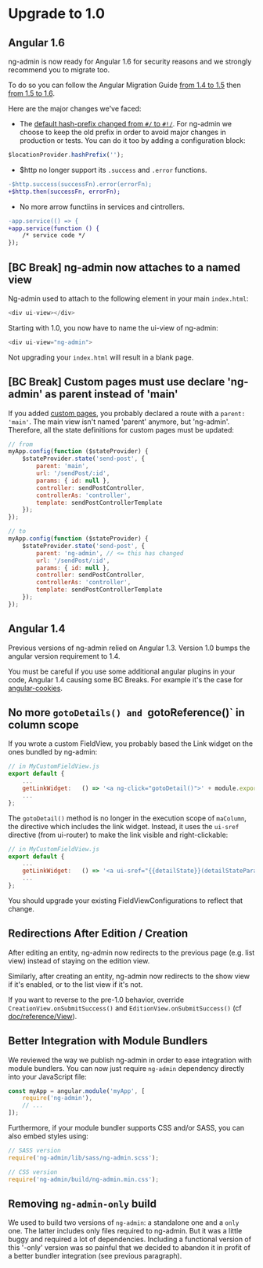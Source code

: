 # Upgrade to 1.0

## Angular 1.6
ng-admin is now ready for Angular 1.6 for security reasons and we strongly recommend you to migrate too.

To do so you can follow the Angular Migration Guide [from 1.4 to 1.5](https://docs.angularjs.org/guide/migration#migrating-from-1-4-to-1-5) then [from 1.5 to 1.6](https://docs.angularjs.org/guide/migration#migrating-from-1-5-to-1-6).

Here are the major changes we've faced:

- The [default hash-prefix changed from `#/` to `#!/`](https://docs.angularjs.org/guide/migration#commit-aa077e8).
For ng-admin we choose to keep the old prefix in order to avoid major changes in production or tests.
You can do it too by adding a configuration block:

```js
$locationProvider.hashPrefix('');
```

- $http no longer support its `.success` and `.error` functions.

```diff
-$http.success(successFn).error(errorFn);
+$http.then(successFn, errorFn);
```

- No more arrow functiins in services and cintrollers.

```diff
-app.service(() => {
+app.service(function () {
    /* service code */
});
```

## [BC Break] ng-admin now attaches to a named view

Ng-admin used to attach to the following element in your main `index.html`:

```js
<div ui-view></div>
```

Starting with 1.0, you now have to name the ui-view of ng-admin:

```js
<div ui-view="ng-admin">
```

Not upgrading your `index.html` will result in a blank page.

## [BC Break] Custom pages must use declare 'ng-admin' as parent instead of 'main'

If you added [custom pages](doc/Custom-pages.md), you probably declared a route with a `parent: 'main'`. The main view isn't named 'parent' anymore, but 'ng-admin'. Therefore, all the state definitions for custom pages must be updated:

```js
// from
myApp.config(function ($stateProvider) {
    $stateProvider.state('send-post', {
        parent: 'main',
        url: '/sendPost/:id',
        params: { id: null },
        controller: sendPostController,
        controllerAs: 'controller',
        template: sendPostControllerTemplate
    });
});

// to
myApp.config(function ($stateProvider) {
    $stateProvider.state('send-post', {
        parent: 'ng-admin', // <= this has changed
        url: '/sendPost/:id',
        params: { id: null },
        controller: sendPostController,
        controllerAs: 'controller',
        template: sendPostControllerTemplate
    });
});
```

## Angular 1.4

Previous versions of ng-admin relied on Angular 1.3. Version 1.0 bumps the angular version requirement to 1.4.

You must be careful if you use some additional angular plugins in your code, Angular 1.4 causing some BC Breaks. For example it's the case for [angular-cookies](https://code.angularjs.org/1.4.9/docs/api/ngCookies/service/$cookies).

## No more `gotoDetails() and `gotoReference()` in column scope

If you wrote a custom FieldView, you probably based the Link widget on the ones bundled by ng-admin:

```js
// in MyCustomFieldView.js
export default {
    ...
    getLinkWidget:   () => '<a ng-click="gotoDetail()">' + module.exports.getReadWidget() + '</a>',
    ...
};
```

The `gotoDetail()` method is no longer in the execution scope of `maColumn`, the directive which includes the link widget. Instead, it uses the `ui-sref` directive (from ui-router) to make the link visible and right-clickable:

```js
// in MyCustomFieldView.js
export default {
    ...
    getLinkWidget:   () => '<a ui-sref="{{detailState}}(detailStateParams)">' + module.exports.getReadWidget() + '</a>'
    ...
};
```

You should upgrade your existing FieldViewConfigurations to reflect that change.

## Redirections After Edition / Creation

After editing an entity, ng-admin now redirects to the previous page (e.g. list view) instead of staying on the edition view.

Similarly, after creating an entity, ng-admin now redirects to the show view if it's enabled, or to the list view if it's not.

If you want to reverse to the pre-1.0 behavior, override `CreationView.onSubmitSuccess()` and `EditionView.onSubmitSuccess()` (cf [doc/reference/View](doc/reference/View.md)).

## Better Integration with Module Bundlers

We reviewed the way we publish ng-admin in order to ease integration with module bundlers. You can now just require `ng-admin` dependency directly into your JavaScript file:

``` js
const myApp = angular.module('myApp', [
    require('ng-admin'),
    // ...
]);
```

Furthermore, if your module bundler supports CSS and/or SASS, you can also embed styles using:

``` js
// SASS version
require('ng-admin/lib/sass/ng-admin.scss');

// CSS version
require('ng-admin/build/ng-admin.min.css');
```

## Removing `ng-admin-only` build

We used to build two versions of `ng-admin`: a standalone one and a `only` one. The latter includes only files required to ng-admin. But it was a little buggy and required a lot of dependencies. Including a functional version of this '-only' version was so painful that we decided to abandon it in profit of a better bundler integration (see previous paragraph).
